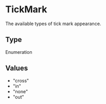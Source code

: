 # TickMark

The available types of tick mark appearance.

## Type

Enumeration

## Values

- "cross"
- "in"
- "none"
- "out"
